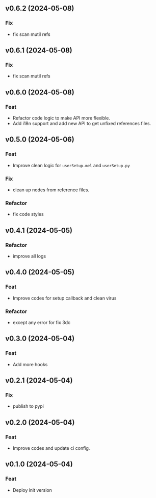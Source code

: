 ## v0.6.2 (2024-05-08)

### Fix

- fix scan mutil refs

## v0.6.1 (2024-05-08)

### Fix

- fix scan mutil refs

## v0.6.0 (2024-05-08)

### Feat

- Refactor code logic to make API more flexible.
- Add i18n support and add new API to get unfixed references files.

## v0.5.0 (2024-05-06)

### Feat

- Improve clean logic for `userSetup.mel` and `userSetup.py`

### Fix

- clean up nodes from reference files.

### Refactor

- fix code styles

## v0.4.1 (2024-05-05)

### Refactor

- improve all logs

## v0.4.0 (2024-05-05)

### Feat

- Improve codes for setup callback and clean virus

### Refactor

- except any error for fix 3dc

## v0.3.0 (2024-05-04)

### Feat

- Add more hooks

## v0.2.1 (2024-05-04)

### Fix

- publish to pypi

## v0.2.0 (2024-05-04)

### Feat

- Improve codes and update ci config.

## v0.1.0 (2024-05-04)

### Feat

- Deploy init version
